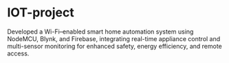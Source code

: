 # IOT-project
Developed a Wi-Fi–enabled smart home automation system using NodeMCU, Blynk, and Firebase, integrating real-time appliance control and multi-sensor monitoring for enhanced safety, energy efficiency, and remote access.
